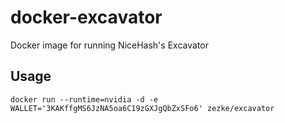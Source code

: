 # docker-excavator

Docker image for running NiceHash's Excavator

## Usage

`docker run --runtime=nvidia -d -e WALLET='3KAKffgMS6JzNA5oa6C19zGXJgQbZxSFo6' zezke/excavator`